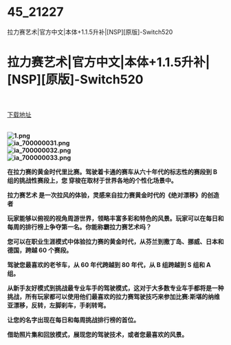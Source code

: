 # 45_21227
拉力赛艺术|官方中文|本体+1.1.5升补|[NSP][原版]-Switch520
# 拉力赛艺术|官方中文|本体+1.1.5升补|[NSP][原版]-Switch520
 <br/></br>
[下载地址](https://www.switch520.cc/article/21227 "下载地址")
<br/></br>

<p><strong><img title="1.png" src="https://www.switch520.cc/muke_img/2021_08_14_ba90afbeca895.png" alt="1.png"></strong><br>
<strong><img title="ia_700000031.png" src="https://www.switch520.cc/muke_img/2021_08_14_3d51d2c28f8df.png" alt="ia_700000031.png"></strong><br>
<strong><img title="ia_700000032.png" src="https://www.switch520.cc/muke_img/2021_08_14_fdeeffac1e055.png" alt="ia_700000032.png"></strong><br>
<strong><img title="ia_700000033.png" src="https://www.switch520.cc/muke_img/2021_08_14_958a0cb545264.png" alt="ia_700000033.png">&nbsp;</strong></p>
<p><strong>在拉力赛的黄金时代里比赛。驾驶着卡通的赛车从六十年代的标志性的赛段到 B 组的挑战性赛段上，您 穿梭在取材于世界各地的个性化场景中。</strong></p>
<p><strong>拉力赛艺术 是一次拉风的体验，灵感来自拉力赛黄金时代的《绝对漂移》的创造者</strong></p>
<p><strong>玩家能够以俯视的视角周游世界，领略丰富多彩和特色的风景。玩家可以在每日和每周的排行榜上争夺第一名。你能称霸拉力赛艺术吗？</strong></p>
<p><strong>您可以在职业生涯模式中体验拉力赛的黄金时代，从芬兰到撒丁岛、挪威、日本和德国，跨越 60 个赛段。</strong></p>
<p><strong>驾驶您最喜欢的老爷车，从 60 年代跨越到 80 年代，从 B 组跨越到 S 组和 A 组。</strong></p>
<p><strong>从新手友好模式到挑战最专业车手的驾驶模式，这对于大多数专业车手都将是一种挑战，所有玩家都可以使用他们最喜欢的拉力赛驾驶技巧来参加比赛:斯堪的纳维亚漂移，反转，左脚刹车，手刹转弯。</strong></p>
<p><strong>让您的名字出现在每日和每周挑战排行榜的首位。</strong></p>
<p><strong>借助照片集和回放模式，展现您的驾驶技术，或者您最喜欢的风景。</strong></p>
<p>&nbsp;</p>
<p>&nbsp;</p>
